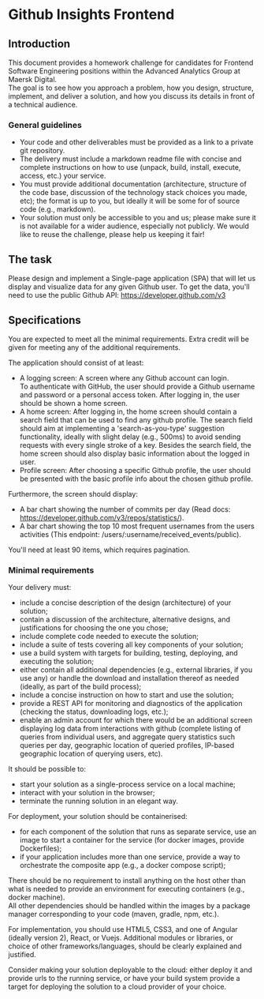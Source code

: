 # Github Insights Frontend

## Introduction

This document provides a homework challenge for candidates for Frontend Software Engineering positions within the 
Advanced Analytics Group at Maersk Digital.  
The goal is to see how you approach a problem, how you design, structure, implement, and deliver a solution, and how you discuss its details in front of a technical audience.

### General guidelines

* Your code and other deliverables must be provided as a link to a private git repository.
* The delivery must include a markdown readme file with concise and complete instructions on how to use (unpack, build, install, execute, access, etc.) your service.
* You must provide additional documentation (architecture, structure of the code base, discussion of the technology stack choices you made, etc); the format is up to you, but ideally it will be some for of source code (e.g., markdown). 
* Your solution must only be accessible to you and us; please make sure it is not available for a wider audience, especially not publicly.
We would like to reuse the challenge, please help us keeping it fair!

## The task

Please design and implement a Single-page application (SPA) that will let us display and visualize data for any given 
Github user.
To get the data, you'll need to use the public Github API: https://developer.github.com/v3


## Specifications

You are expected to meet all the minimal requirements.
Extra credit will be given for meeting any of the additional requirements.

The application should consist of at least:

* A logging screen: A screen where any Github account can login.  
To authenticate with GitHub, the user should provide a 
Github username and password or a personal access token. After logging in, the user should be shown a home screen.
* A home screen: After logging in, the home screen should contain a search field that can be used to find any github 
profile. 
The search field should aim at implementing a 'search-as-you-type' suggestion functionality, ideally with slight delay (e.g., 500ms) to avoid sending requests with every single stroke of a key.
Besides the search field, the home screen should also display basic information about the logged in user.
* Profile screen: After choosing a specific Github profile, the user should be presented with the basic profile info 
about the chosen github profile.

Furthermore, the screen should display:
* A bar chart showing the number of commits per day (Read docs: https://developer.github.com/v3/repos/statistics/).
* A bar chart showing the top 10 most frequent usernames from the users activities (This endpoint: /users/:username/received_events/public).

You'll need at least 90 items, which requires pagination.


### Minimal requirements

Your delivery must:

* include a concise description of the design (architecture) of your solution;
* contain a discussion of the architecture, alternative designs, and justifications for choosing the one you chose;
* include complete code needed to execute the solution;
* include a suite of tests covering all key components of your solution; 
* use a build system with targets for building, testing, deploying, and executing the solution;
* either contain all additional dependencies (e.g., external libraries, if you use any) or handle the download and installation thereof as needed (ideally, as part of the build process);
* include a concise instruction on how to start and use the solution;
* provide a REST API for monitoring and diagnostics of the application (checking the status, downloading logs, etc.);
* enable an admin account for which there would be an additional screen displaying log data from interactions with 
github (complete listing of queries from individual users, and aggregate query statistics such queries per day, 
geographic location of queried profiles, IP-based geographic location of querying users, etc).

It should be possible to:

* start your solution as a single-process service on a local machine;
* interact with your solution in the browser;
* terminate the running solution in an elegant way.

For deployment, your solution should be containerised: 

* for each component of the solution that runs as separate service, use an image to start a container for the service (for docker images, provide Dockerfiles);
* if your application includes more than one service, provide a way to orchestrate the composite app (e.g., a docker compose script);
 
There should be no requirement to install anything on the host other than what is needed to provide an environment for executing containers (e.g., docker machine).   
All other dependencies should be handled within the images by a package manager corresponding to your code (maven, gradle, npm, etc.). 

For implementation, you should use HTML5, CSS3, and one of Angular (ideally version 2), React, or Vuejs.
Additional modules or libraries, or choice of other frameworks/languages, should be clearly explained and justified.

Consider making your solution deployable to the cloud: either deploy it and provide urls to the running service, or have your build system provide a target for deploying the solution to a cloud provider of your choice. 
